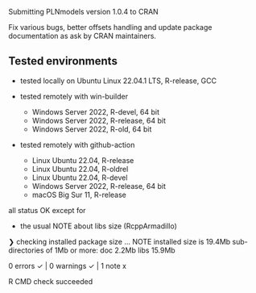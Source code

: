 
Submitting PLNmodels version 1.0.4 to CRAN

Fix various bugs, better offsets handling and update package documentation as ask by CRAN maintainers.

## Tested environments

* tested locally on Ubuntu Linux 22.04.1 LTS, R-release, GCC

* tested remotely with win-builder 
  - Windows Server 2022, R-devel, 64 bit
  - Windows Server 2022, R-release, 64 bit
  - Windows Server 2022, R-old, 64 bit

* tested remotely with github-action
  - Linux Ubuntu 22.04, R-release
  - Linux Ubuntu 22.04, R-oldrel 
  - Linux Ubuntu 22.04, R-devel 
  - Windows Server 2022, R-release, 64 bit
  - macOS Big Sur 11, R-release 

all status OK except for

* the usual NOTE about libs size (RcppArmadillo)

❯ checking installed package size ... NOTE
    installed size is 19.4Mb
    sub-directories of 1Mb or more:
      doc    2.2Mb
      libs  15.9Mb
      
0 errors ✓ | 0 warnings ✓ | 1 note x

R CMD check succeeded

